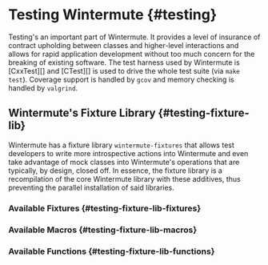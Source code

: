 # Testing Wintermute {#testing}

Testing's an important part of Wintermute. It provides a level of insurance of
contract upholding between classes and higher-level interactions and allows for
rapid application development without too much concern for the breaking of
existing software. The test harness used by Wintermute is [CxxTest][] and
[CTest][] is used to drive the whole test suite (via `make test`). Coverage
support is handled by `gcov` and memory checking is handled by `valgrind`.

## Wintermute's Fixture Library {#testing-fixture-lib}

Wintermute has a fixture library `wintermute-fixtures` that
allows test developers to write more introspective actions into Wintermute and
even take advantage of mock classes into Wintermute's operations that are
typically, by design, closed off. In essence, the fixture library is a
recompilation of the core Wintermute library with these additives, thus
preventing the parallel installation of said libraries.

### Available Fixtures {#testing-fixture-lib-fixtures}

### Available Macros {#testing-fixture-lib-macros}

### Available Functions {#testing-fixture-lib-functions}
